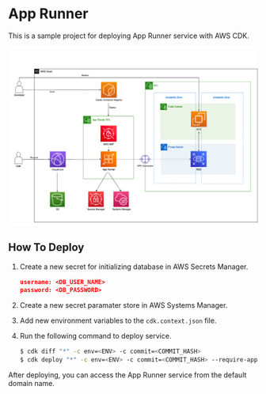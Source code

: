 # App Runner 

This is a sample project for deploying App Runner service with AWS CDK.

![Architecture](./architecture.drawio.png)

## How To Deploy

1. Create a new secret for initializing database in AWS Secrets Manager.

   ```json
   username: <DB_USER_NAME>
   password: <DB_PASSWORD>
   ```

2. Create a new secret paramater store in AWS Systems Manager.  

3. Add new environment variables to the `cdk.context.json` file.

4. Run the following command to deploy service.

   ```bash
   $ cdk diff "*" -c env=<ENV> -c commit=<COMMIT_HASH>
   $ cdk deploy "*" -c env=<ENV> -c commit=<COMMIT_HASH> --require-approval never
   ```

After deploying, you can access the App Runner service from the default domain name.
